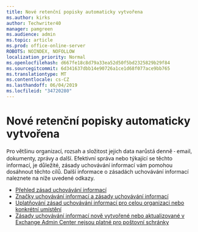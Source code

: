 ```yaml
---
title: Nové retenční popisky automaticky vytvořena
ms.author: kirks
author: Techwriter40
manager: pamgreen
ms.audience: admin
ms.topic: article
ms.prod: office-online-server
ROBOTS: NOINDEX, NOFOLLOW
localization_priority: Normal
ms.openlocfilehash: d667fe18c8d79a33ea52d50f5bd2325829b29f84
ms.sourcegitcommit: 6d341637dbb14e90726a1ce1d68f077ace9bb765
ms.translationtype: MT
ms.contentlocale: cs-CZ
ms.lasthandoff: 06/04/2019
ms.locfileid: "34720280"
---
```

# <a name="new-retention-labels-created-automatically"></a>Nové retenční popisky automaticky vytvořena

<p><span style="font-family: 'Segoe UI',sans-serif;">Pro většinu organizací, rozsah a složitost jejich data narůstá denně - email, dokumenty, zprávy a další.</span> Efektivní správa nebo týkající se těchto informací, je důležité, zásady uchovávání informací vám pomohou dosáhnout těchto cílů. Další informace o zásadách uchovávání informací naleznete na níže uvedené odkazy.</p> <ul> <li><a href="https://docs.microsoft.com/en-us/office365/securitycompliance/retention-policies">Přehled zásad uchovávání informací</a></li> <li><a href="https://docs.microsoft.com/en-us/exchange/security-and-compliance/messaging-records-management/retention-tags-and-policies">Značky uchovávání informací a zásady uchovávání informací</a></li> <li><a href="https://docs.microsoft.com/en-us/office365/securitycompliance/retention-policies#applying-a-retention-policy-to-an-entire-organization-or-specific-locations">Uplatňování zásad uchovávání informací pro celou organizaci nebo konkrétní umístění</a></li> <li><a href="https://docs.microsoft.com/en-us/alchemyinsights/retention-policies-in-exchange-admin-center-not-working">Zásady uchovávání informací nově vytvořené nebo aktualizované v Exchange Admin Center nejsou platné pro poštovní schránky</a></li> </ul>

